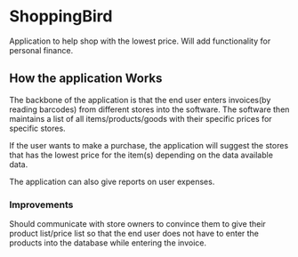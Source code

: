 # ShoppingBird
Application to help shop with the lowest price. Will add functionality for personal finance.

## How the application Works
The backbone of the application is that the end user enters invoices(by reading barcodes) from different stores into the software. The software then maintains a list of all items/products/goods with their specific prices for specific stores.

If the user wants to make a purchase, the application will suggest the stores that has the lowest price for the item(s) depending on the data available data.

The application can also give reports on user expenses.

### Improvements
Should communicate with store owners to convince them to give their product list/price list so that the end user does not have to enter the products into the database while entering the invoice.
